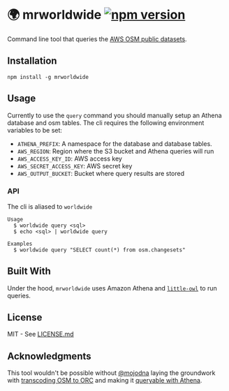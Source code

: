 # 🌍 mrworldwide [![npm version](https://badge.fury.io/js/mrworldwide.svg)](https://badge.fury.io/js/mrworldwide)

Command line tool that queries the [AWS OSM public datasets](https://aws.amazon.com/public-datasets/osm/).

## Installation
```
npm install -g mrworldwide
```

## Usage

Currently to use the `query` command you should manually setup an Athena database and osm tables. The cli requires the following environment variables to be set:

- `ATHENA_PREFIX`: A namespace for the database and database tables.
- `AWS_REGION`: Region where the S3 bucket and Athena queries will run
- `AWS_ACCESS_KEY_ID`: AWS access key
- `AWS_SECRET_ACCESS_KEY`: AWS secret key
- `AWS_OUTPUT_BUCKET`: Bucket where query results are stored

### API 
The cli is aliased to `worldwide`

```
Usage
  $ worldwide query <sql>
  $ echo <sql> | worldwide query

Examples
  $ worldwide query "SELECT count(*) from osm.changesets"
```

## Built With
Under the hood, `mrworldwide` uses Amazon Athena and [`little-owl`](https://github.com/developmentseed/little-owl) to run queries.

## License
MIT - See [LICENSE.md](LICENSE.md)

## Acknowledgments

This tool wouldn't be possible without [@mojodna](http://github.com/mojodna) laying the groundwork with [transcoding OSM to ORC](https://github.com/mojodna/osm-pds-pipelines) and making it [queryable with Athena](https://aws.amazon.com/blogs/big-data/querying-openstreetmap-with-amazon-athena/).
